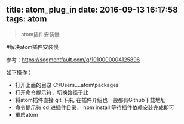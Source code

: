 title: atom_plug_in
date: 2016-09-13 16:17:58
tags: atom
---

>atom插件安装慢
<!--more-->

#解决atom插件安装慢

参考：https://segmentfault.com/q/1010000004125896

如下操作：

* 打开上面的目录 C:\Users\...\.atom\packages
* 打开命令提示符，切换路径于此
* 将atom插件直接 git 下来, 在插件介绍也一般都有Github下载地址
* 命令提示符 cd 进插件目录， npm install 等待插件依赖安装完成即可
* 重启atom
